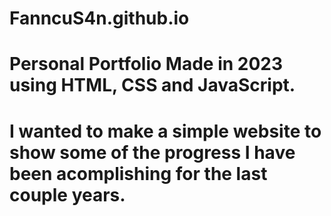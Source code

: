 # FanncuS4n.github.io
# Personal Portfolio Made in 2023 using HTML, CSS and JavaScript.
# I wanted to make a simple website to show some of the progress I have been acomplishing for the last couple years.
